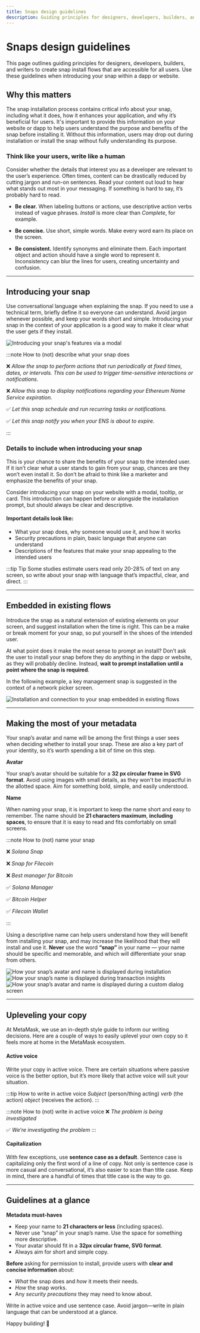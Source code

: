 ```yaml
---
title: Snaps design guidelines
description: Guiding principles for designers, developers, builders, and writers to create snap install flows that are accessible for all types of users.
---
```


# Snaps design guidelines

This page outlines guiding principles for designers, developers, builders, and writers to create snap install flows that are accessible for all users. Use these guidelines when introducing your snap within a dapp or website.

## Why this matters

The snap installation process contains critical info about your snap, including what it does, how it enhances your application, and why it’s beneficial for users. It's important to provide this information on your website or dapp to help users understand the purpose and benefits of the snap before installing it. Without this information, users may drop out during installation or install the snap without fully understanding its purpose.

### Think like your users, write like a human

Consider whether the details that interest you as a developer are relevant to the user’s experience. Often times, content can be drastically reduced by cutting jargon and run-on sentences. Read your content out loud to hear what stands out most in your messaging. If something is hard to say, it’s probably hard to read.

- **Be clear.**
  When labeling buttons or actions, use descriptive action verbs instead of vague phrases. _Install_ is more clear than _Complete_, for example.

- **Be concise.**
  Use short, simple words. Make every word earn its place on the screen.

- **Be consistent.**
  Identify synonyms and eliminate them. Each important object and action should have a single word to represent it. Inconsistency can blur the lines for users, creating uncertainty and confusion.

---

## Introducing your snap

Use conversational language when explaining the snap. If you need to use a technical term, briefly define it so everyone can understand. Avoid jargon whenever possible, and keep your words short and simple. Introducing your snap in the context of your application is a good way to make it clear what the user gets if they install.

![Introducing your snap's features via a modal](../assets/install-modal.png)

:::note How to (not) describe what your snap does

❌ _Allow the snap to perform actions that run periodically at fixed times, dates, or intervals. This can be used to trigger time-sensitive interactions or notifications._

❌ _Allow this snap to display notifications regarding your Ethereum Name Service expiration._

✅ _Let this snap schedule and run recurring tasks or notifications._

✅ _Let this snap notify you when your ENS is about to expire._

:::

### Details to include when introducing your snap

This is your chance to share the benefits of your snap to the intended user. If it isn’t clear what a user stands to gain from your snap, chances are they won’t even install it. So don’t be afraid to think like a marketer and emphasize the benefits of your snap.

Consider introducing your snap on your website with a modal, tooltip, or card. This introduction can happen before or alongside the installation prompt, but should always be clear and descriptive.

#### Important details look like:

- What your snap does, why someone would use it, and how it works
- Security precautions in plain, basic language that anyone can understand
- Descriptions of the features that make your snap appealing to the intended users

:::tip Tip
Some studies estimate users read only 20-28% of text on any screen, so write about your snap with language that’s impactful, clear, and direct.
:::

---

## Embedded in existing flows

Introduce the snap as a natural extension of existing elements on your screen, and suggest installation when the time is right. This can be a make or break moment for your snap, so put yourself in the shoes of the intended user.

At what point does it make the most sense to prompt an install? Don’t ask the user to install your snap before they do anything in the dapp or website, as they will probably decline. Instead, **wait to prompt installation** **until a point where the snap is required**.

In the following example, a key management snap is suggested in the context of a network picker screen.

![Installation and connection to your snap embedded in existing flows](../assets/picker.png)

---

## Making the most of your metadata

Your snap’s avatar and name will be among the first things a user sees when deciding whether to install your snap. These are also a key part of your identity, so it’s worth spending a bit of time on this step.

**Avatar**

Your snap’s avatar should be suitable for a **32 px circular frame in SVG format**. Avoid using images with small details, as they won't be impactful in the allotted space. Aim for something bold, simple, and easily understood.

**Name**

When naming your snap, it is important to keep the name short and easy to remember. The name should be **21 characters maximum**, **including spaces**, to ensure that it is easy to read and fits comfortably on small screens.

:::note How to (not) name your snap

❌ _Solana Snap_

❌ _Snap for Filecoin_

❌ _Best manager for Bitcoin_

✅ _Solana Manager_

✅ _Bitcoin Helper_

✅ _Filecoin Wallet_

:::

Using a descriptive name can help users understand how they will benefit from installing your snap, and may increase the likelihood that they will install and use it. **Never** use the word **“snap”** in your name — your name should be specific and memorable, and which will differentiate your snap from others.

![How your snap’s avatar and name is displayed during installation](../assets/install.png)
![How your snap’s name is displayed during transaction insights](../assets/insights.png)
![How your snap’s avatar and name is displayed during a custom dialog screen](../assets/dialog.png)

---

## Upleveling your copy

At MetaMask, we use an in-depth style guide to inform our writing decisions. Here are a couple of ways to easily uplevel your own copy so it feels more at home in the MetaMask ecosystem.

#### Active voice

Write your copy in active voice. There are certain situations where passive voice is the better option, but it’s more likely that active voice will suit your situation.

:::tip How to write in active voice
_Subject_ (person/thing acting) _verb_ (the action) _object_ (receives the action).
:::

:::note How to (not) write in active voice
❌ _The problem is being investigated_

✅ _We’re investigating the problem_
:::

#### Capitalization

With few exceptions, use **sentence case as a default**. Sentence case is capitalizing only the first word of a line of copy. Not only is sentence case is more casual and conversational, it’s also easier to scan than title case. Keep in mind, there are a handful of times that title case is the way to go.

---

## Guidelines at a glance

**Metadata must-haves**

- Keep your name to **21 characters or less** (including spaces).
- Never use “snap” in your snap’s name. Use the space for something more descriptive.
- Your avatar should fit in a **32px circular frame, SVG format**.
- Always aim for short and simple copy.

**Before** asking for permission to install, provide users with **clear and concise information** about:

- _What_ the snap does and _how_ it meets their needs.
- _How_ the snap works.
- Any _security precautions_ they may need to know about.

Write in active voice and use sentence case. Avoid jargon—write in plain language that can be understood at a glance.

Happy building! 👋
